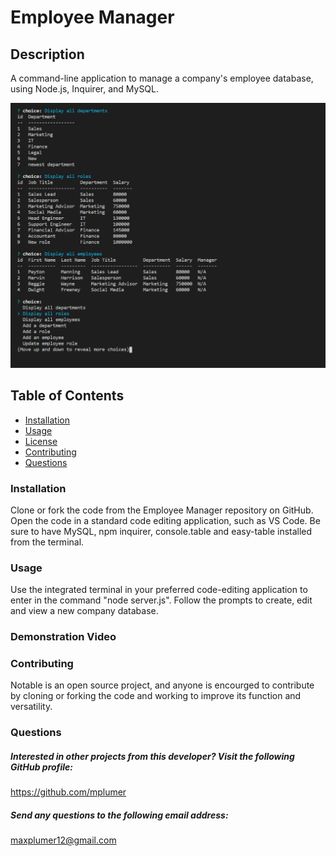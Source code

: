 # Employee Manager

## Description 
A command-line application to manage a company's employee database, using Node.js, Inquirer, and MySQL.

![Screenshot](public/assets/images/screenshot1.png)

## Table of Contents
* [Installation](#installation) 
* [Usage](#usage) 
* [License](#license) 
* [Contributing](#contributing)
* [Questions](#questions)

 
### Installation
Clone or fork the code from the Employee Manager repository on GitHub. Open the code in a standard code editing application, such as VS Code. Be sure to have MySQL, npm inquirer, console.table and easy-table installed from the terminal.
### Usage
Use the integrated terminal in your preferred code-editing application to enter in the command "node server.js". Follow the prompts to create, edit and view a new company database.
### Demonstration Video


### Contributing
Notable is an open source project, and anyone is encourged to contribute by cloning or forking the code and working to improve its function and versatility.

### Questions
    
##### Interested in other projects from this developer? Visit the following GitHub profile:
https://github.com/mplumer
    
##### Send any questions to the following email address:
maxplumer12@gmail.com